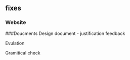 ## fixes

### Website

###Doucments
Design document - justification
feedback

Evulation


Gramitical check